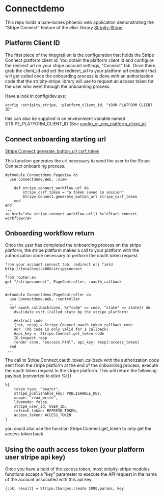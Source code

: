 # Connectdemo

This repo holds a bare-bones phoenix web application demonstrating the "Stripe Connect" feature of the elixir library [Stripity-Stripe](https://github.com/robconery/stripity-stripe).

## Platform Client ID
The first piece of the integrati
on is the configuration that holds the Stripe Connect platform client id.
You obtain the platform client id and configure the redirect url on your stripe account settings, "Connect" tab. Once there, grab the client_id and set the redirect_url to your platform url endpoint that will get called once the onboarding process is done with an authorization code that the stripity-stripe library will use to request an access token for the user who went through the onboarding process.

Have a look in config/dev.exs:
```
config :stripity_stripe, :platform_client_id, "YOUR PLATFORM CLIENT ID"
```

this can also be supplied in an environment variable named STRIPE_PLATFORM_CLIENT_ID (See [config_or_env_platform_client_id](https://github.com/robconery/stripity-stripe/blob/master/lib/stripe.ex).


## Connect onboarding starting url

[Stripe.Connect.generate_button_url csrf_token](https://github.com/robconery/stripity-stripe/blob/master/lib/stripe/connect.ex)

This function generates the url necessary to send the user to the Stripe Connect onboarding process.
```
defmodule Connectdemo.PageView do
  use Connectdemo.Web, :view

    def stripe_connect_workflow_url do
        stripe_csrf_token = "a token saved in session"
        Stripe.Connect.generate_button_url stripe_csrf_token
    end
end
...
<a href="<%= stripe_connect_workflow_url() %>">Start connect workflow</a>
```

## Onboarding workflow return

Once the user has completed the onboarding process on the stripe platform,
the stripe platform makes a call to your platform with the authorization code necessary to perform the oauth token request.

```
from your account connect tab, redirect uri field
http://localhost:4000/stripeconnect
...
from router.ex
get "/stripeconnect", PageController, :oauth_callback
...

defmodule Connectdemo.PageController do
  use Connectdemo.Web, :controller
  ...
  def oauth_callback(conn, %{"code" => code, "state" => state}) do
    #validate csrf (called state by the stripe platform)

    #extract code
    {:ok, resp} = Stripe.Connect.oauth_token_callback code
    #or  (nb code is only valid for 1 callback)
    #api_key =  Stripe.Connect.get_token code
    IO.inspect resp
    render conn, "success.html", api_key: resp[:access_token]  
  end
 ... 
```

The call to Stripe.Connect.oauth_token_callback with the authorization code sent from the stripe platform at the end of the onboarding process, execute the oauth token request to the stripe platform. This will return the following payload (converted to elixir %{})

```
%{
    token_type: "bearer",
    stripe_publishable_key: PUBLISHABLE_KEY,
    scope: "read_write",
    livemode: false,
    stripe_user_id: USER_ID,
    refresh_token: REFRESH_TOKEN,
    access_token: ACCESS_TOKEN
}
```

you could also use the function Stripe.Connect.get_token to only get the access token back.

## Using the oauth access token (your platform user stripe api key)
Once you have a hold of the access token, most stripity-stripe modules functions accept a "key" parameter to execute the API request in the name of the account associated with this api key.
```
{:ok, result} = Stripe.Charges.create 1000,params, key
```


